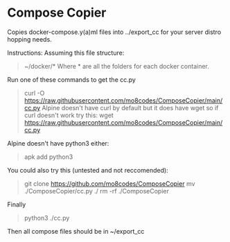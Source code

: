 # Compose Copier
Copies docker-compose.y(a)ml files into ../export_cc for your server distro hopping needs.

Instructions:
Assuming this file structure:
> ~/docker/*
Where * are all the folders for each docker container.

Run one of these commands to get the cc.py 

> curl -O https://raw.githubusercontent.com/mo8codes/ComposeCopier/main/cc.py
Alpine doesn't have curl by default but it does have wget so if curl doesn't work try this:
> wget https://raw.githubusercontent.com/mo8codes/ComposeCopier/main/cc.py

Alpine doesn't have python3 either:
> apk add python3

You could also try this (untested and not reccomended):
> git clone https://github.com/mo8codes/ComposeCopier
> mv ./ComposeCopier/cc.py ./
> rm -rf ./ComposeCopier 

Finally
> python3 ./cc.py

Then all compose files should be in ~/export_cc